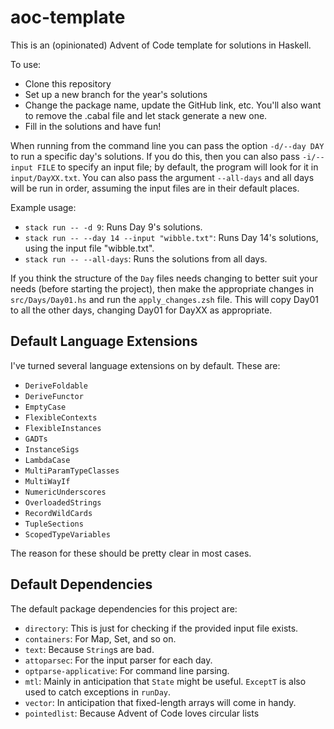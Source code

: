 # aoc-template

This is an (opinionated) Advent of Code template for solutions in Haskell.

To use:

- Clone this repository
- Set up a new branch for the year's solutions
- Change the package name, update the GitHub link, etc. You'll also want to remove the .cabal file and let stack generate a new one.
- Fill in the solutions and have fun!

When running from the command line you can pass the option `-d/--day DAY` to run a specific day's solutions. If you do this, then you can also pass `-i/--input FILE` to specify an input file; by default, the program will look for it in `input/DayXX.txt`. You can also pass the argument `--all-days` and all days will be run in order, assuming the input files are in their default places.

Example usage:

- `stack run -- -d 9`: Runs Day 9's solutions.
- `stack run -- --day 14 --input "wibble.txt"`: Runs Day 14's solutions, using the input file "wibble.txt".
- `stack run -- --all-days`: Runs the solutions from all days.

If you think the structure of the `Day` files needs changing to better suit your needs (before starting the project), then make the appropriate changes in `src/Days/Day01.hs` and run the `apply_changes.zsh` file. This will copy Day01 to all the other days, changing Day01 for DayXX as appropriate.

## Default Language Extensions

I've turned several language extensions on by default. These are:

- `DeriveFoldable`
- `DeriveFunctor`
- `EmptyCase`
- `FlexibleContexts`
- `FlexibleInstances`
- `GADTs`
- `InstanceSigs`
- `LambdaCase`
- `MultiParamTypeClasses`
- `MultiWayIf`
- `NumericUnderscores`
- `OverloadedStrings`
- `RecordWildCards`
- `TupleSections`
- `ScopedTypeVariables`

The reason for these should be pretty clear in most cases.

## Default Dependencies

The default package dependencies for this project are:

- `directory`: This is just for checking if the provided input file exists.
- `containers`: For Map, Set, and so on.
- `text`: Because `String`s are bad.
- `attoparsec`: For the input parser for each day.
- `optparse-applicative`: For command line parsing.
- `mtl`: Mainly in anticipation that `State` might be useful. `ExceptT` is also used to catch exceptions in `runDay`.
- `vector`: In anticipation that fixed-length arrays will come in handy.
- `pointedlist`: Because Advent of Code loves circular lists
